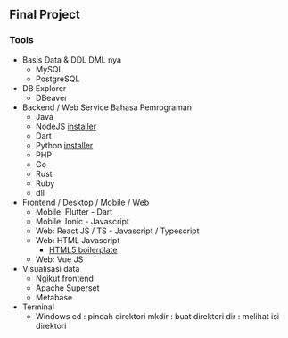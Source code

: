 ## Final Project

### Tools
- Basis Data & DDL DML nya
  - MySQL
  - PostgreSQL
- DB Explorer
  - DBeaver
- Backend / Web Service Bahasa Pemrograman
  - Java
  - NodeJS [installer](https://nodejs.org/dist/v16.15.1/node-v16.15.1-x64.msi)
  - Dart
  - Python [installer](https://www.python.org/ftp/python/3.9.13/python-3.9.13-amd64.exe)
  - PHP
  - Go
  - Rust
  - Ruby
  - dll
- Frontend / Desktop / Mobile / Web
  - Mobile: Flutter - Dart
  - Mobile: Ionic - Javascript
  - Web: React JS / TS - Javascript / Typescript
  - Web: HTML Javascript
    - [HTML5 boilerplate](https://www.sitepoint.com/a-basic-html5-template/)
  - Web: Vue JS
- Visualisasi data
  - Ngikut frontend
  - Apache Superset
  - Metabase
- Terminal
  - Windows
    cd : pindah direktori
    mkdir : buat direktori
    dir : melihat isi direktori
